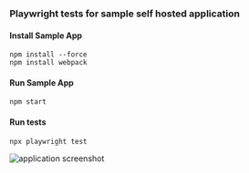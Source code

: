 ### Playwright tests for sample self hosted application

#### Install Sample App

``` 
npm install --force 
npm install webpack
```

#### Run Sample App

``` npm start ```

#### Run tests

``` npx playwright test ```

![application screenshot](Screenshot.png)